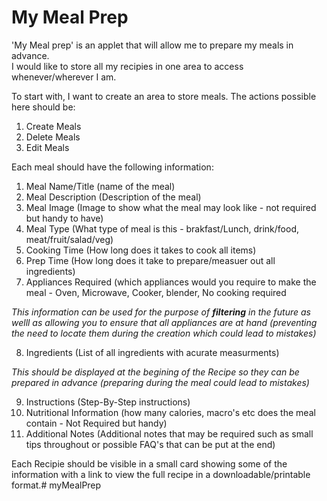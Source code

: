 # My Meal Prep

'My Meal prep' is an applet that will allow me to prepare my meals in advance.  
I would like to store all my recipies in one area to access whenever/wherever I am.

To start with, I want to create an area to store meals. The actions possible here should be:

1. Create Meals
2. Delete Meals
3. Edit Meals

Each meal should have the following information:

1. Meal Name/Title (name of the meal)
2. Meal Description (Description of the meal)
3. Meal Image (Image to show what the meal may look like - not required but handy to have)
4. Meal Type (What type of meal is this - brakfast/Lunch, drink/food, meat/fruit/salad/veg)
5. Cooking Time (How long does it takes to cook all items)
6. Prep Time (How long does it take to prepare/measuer out all ingredients)
6. Appliances Required (which appliances would you require to make the meal - Oven, Microwave, Cooker, blender, No cooking required

*This information can be used for the purpose of **filtering** in the future as welll as allowing you to ensure that all appliances are at hand (preventing the need to locate them during the creation which could lead to mistakes)*

8. Ingredients (List of all ingredients with acurate measurments) 

*This should be displayed at the begining of the Recipe so they can be prepared in advance (preparing during the meal could lead to mistakes)*

9. Instructions (Step-By-Step instructions)
10. Nutritional Information (how many calories, macro's etc does the meal contain - Not Required but handy)
10. Additional Notes (Additional notes that may be required such as small tips throughout or possible FAQ's that can be put at the end)



Each Recipie should be visible in a small card showing some of the information with a link to view the full recipe in a downloadable/printable format.#   m y M e a l P r e p  
 